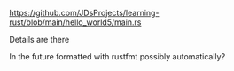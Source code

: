https://github.com/JDsProjects/learning-rust/blob/main/hello_world5/main.rs

Details are there

In the future formatted with rustfmt possibly automatically?
